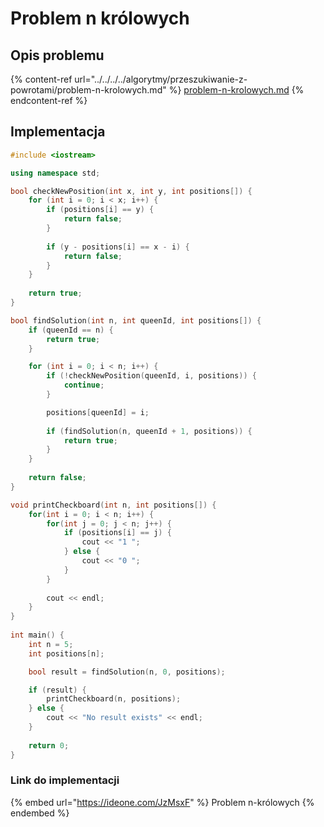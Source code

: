 # Problem n królowych

## Opis problemu

{% content-ref url="../../../../algorytmy/przeszukiwanie-z-powrotami/problem-n-krolowych.md" %}
[problem-n-krolowych.md](../../../../algorytmy/przeszukiwanie-z-powrotami/problem-n-krolowych.md)
{% endcontent-ref %}

## Implementacja

```cpp
#include <iostream>

using namespace std;

bool checkNewPosition(int x, int y, int positions[]) {
    for (int i = 0; i < x; i++) {
        if (positions[i] == y) {
            return false;
        }
            
        if (y - positions[i] == x - i) {
            return false;
        }
    }
    
    return true;
}

bool findSolution(int n, int queenId, int positions[]) {
    if (queenId == n) {
        return true;
    }

    for (int i = 0; i < n; i++) {
        if (!checkNewPosition(queenId, i, positions)) {
            continue;
        }

        positions[queenId] = i;
        
        if (findSolution(n, queenId + 1, positions)) {
            return true;
        }
    }
    
    return false;
}

void printCheckboard(int n, int positions[]) {
    for(int i = 0; i < n; i++) {
        for(int j = 0; j < n; j++) {
            if (positions[i] == j) {
                cout << "1 ";
            } else {
                cout << "0 ";
            }
        }
        
        cout << endl;
    }
}
    
int main() {
    int n = 5;
    int positions[n];

    bool result = findSolution(n, 0, positions);

    if (result) {
        printCheckboard(n, positions);
    } else {
        cout << "No result exists" << endl;
    }
    
    return 0;
}
```

### Link do implementacji

{% embed url="https://ideone.com/JzMsxF" %}
Problem n-królowych
{% endembed %}